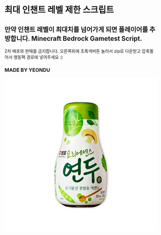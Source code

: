 # 최대 인챈트 레벨 제한 스크립트
## 만약 인챈트 레벨이 최대치를 넘어가게 되면 플레이어를 추방합니다. Minecraft Bedrock Gametest Script.

2차 배포와 판매를 금지합니다.
오른쪽위에 초록색버튼 눌러서 zip로 다운받고 압축풀어서 행동팩 경로에 넣어주세요 :)

### MADE BY YEONDU
![icon](pack_icon.png)
